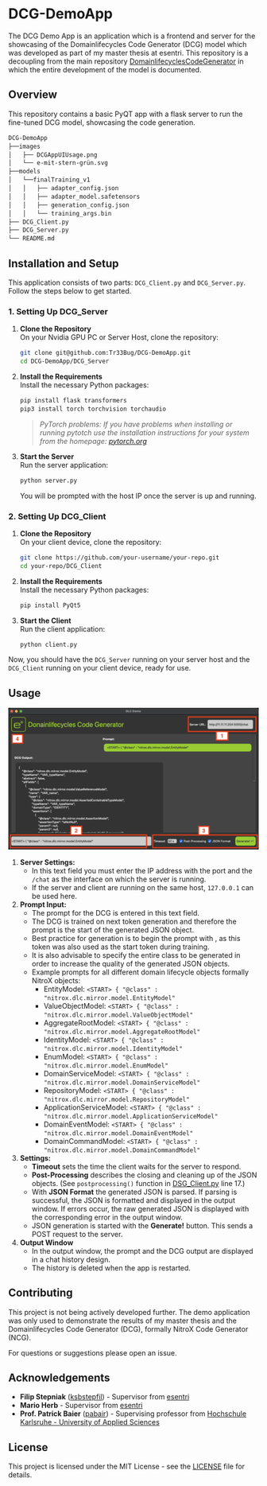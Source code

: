 # DCG-DemoApp
The DCG Demo App is an application which is a frontend and server for the showcasing of the Domainlifecycles Code Generator (DCG) model which was developed as part of my master thesis at esentri. 
This repository is a decoupling from the main repository [DomainlifecyclesCodeGenerator](https://github.com/Tr33Bug/DomainlifecyclesCodeGenerator) in which the entire development of the model is documented. 

## Overview
This repository contains a basic PyQT app with a flask server to run the fine-tuned DCG model, showcasing the code generation.

```bash
DCG-DemoApp
├──images
│   ├── DCGAppUIUsage.png
│   └── e-mit-stern-grün.svg
├──models
│   └──finalTraining_v1
│   │   ├── adapter_config.json
│   │   ├── adapter_model.safetensors
│   │   ├── generation_config.json
│   │   └── training_args.bin
├── DCG_Client.py
├── DCG_Server.py
└── README.md
```

## Installation and Setup

This application consists of two parts: `DCG_Client.py` and `DCG_Server.py`. Follow the steps below to get started.

### 1. Setting Up DCG_Server

1. **Clone the Repository**  
   On your Nvidia GPU PC or Server Host, clone the repository:
   ```bash
   git clone git@github.com:Tr33Bug/DCG-DemoApp.git
   cd DCG-DemoApp/DCG_Server
   ```

2. **Install the Requirements**  
   Install the necessary Python packages:
   ```bash
   pip install flask transformers
   pip3 install torch torchvision torchaudio

   ```
   >*PyTorch problems: If you have problems when installing or running pytotch use the installation instructions for your system from the homepage: [pytorch.org](https://pytorch.org/)*

3. **Start the Server**  
   Run the server application:
   ```bash
   python server.py
   ```
   You will be prompted with the host IP once the server is up and running.

### 2. Setting Up DCG_Client

1. **Clone the Repository**  
   On your client device, clone the repository:
   ```bash
   git clone https://github.com/your-username/your-repo.git
   cd your-repo/DCG_Client
   ```

2. **Install the Requirements**  
   Install the necessary Python packages:
   ```bash
   pip install PyQt5
   ```

3. **Start the Client**  
   Run the client application:
   ```bash
   python client.py
   ```

Now, you should have the `DCG_Server` running on your server host and the `DCG_Client` running on your client device, ready for use.


## Usage
![UI-WithAnnotations](images/DCGAppUIUsage.png)

1. **Server Settings:**
    - In this text field you must enter the IP address with the port and the `/chat` as the interface on which the server is running. 
    - If the server and client are running on the same host, `127.0.0.1` can be used here. 
2. **Prompt Input:**
    - The prompt for the DCG is entered in this text field. 
    - The DCG is trained on next token generation and therefore the prompt is the start of the generated JSON object. 
    - Best practice for generation is to begin the prompt with <START>, as this token was also used as the start token during training. 
    - It is also advisable to specify the entire class to be generated in order to increase the quality of the generated JSON objects. 
    - Example prompts for all different domain lifecycle objects formally NitroX objects:
        - EntityModel: `<START> { "@class" : "nitrox.dlc.mirror.model.EntityModel"`
        - ValueObjectModel: `<START> { "@class" : "nitrox.dlc.mirror.model.ValueObjectModel"`
        - AggregateRootModel: `<START> { "@class" : "nitrox.dlc.mirror.model.AggregateRootModel"`
        - IdentityModel: `<START> { "@class" : "nitrox.dlc.mirror.model.IdentityModel"`
        - EnumModel: `<START> { "@class" : "nitrox.dlc.mirror.model.EnumModel"`
        - DomainServiceModel: `<START> { "@class" : "nitrox.dlc.mirror.model.DomainServiceModel"`
        - RepositoryModel: `<START> { "@class" : "nitrox.dlc.mirror.model.RepositoryModel"`
        - ApplicationServiceModel: `<START> { "@class" : "nitrox.dlc.mirror.model.ApplicationServiceModel"`
        - DomainEventModel: `<START> { "@class" : "nitrox.dlc.mirror.model.DomainEventModel"`
        - DomainCommandModel: `<START> { "@class" : "nitrox.dlc.mirror.model.DomainCommandModel"`
3. **Settings:**
    - **Timeout** sets the time the client waits for the server to respond. 
    - **Post-Processing** describes the closing and cleaning up of the JSON objects. (See `postprocessing()` function in [DSG_Client.py](DSG_Client.py) line 17.)
    - With **JSON Format** the generated JSON is parsed. If parsing is successful, the JSON is formatted and displayed in the output window. If errors occur, the raw generated JSON is displayed with the corresponding error in the output window. 
    - JSON generation is started with the **Generate!** button. This sends a POST request to the server. 
4. **Output Window**
    - In the output window, the prompt and the DCG output are displayed in a chat history design. 
    - The history is deleted when the app is restarted. 

## Contributing
This project is not being actively developed further. The demo application was only used to demonstrate the results of my master thesis and the Domainlifecycles Code Generator (DCG), formally NitroX Code Generator (NCG).

For questions or suggestions please open an issue.

## Acknowledgements
- **Filip Stepniak** ([ksbstepfil](https://github.com/ksbstepfil)) - Supervisor from [esentri](https://esentri.com/)
- **Mario Herb** - Supervisor from [esentri](https://esentri.com/)
- **Prof. Patrick Baier** ([pabair](https://github.com/pabair)) - Supervising professor from [Hochschule Karlsruhe - University of Applied Sciences](https://www.h-ka.de/)

## License
This project is licensed under the MIT License - see the [LICENSE](LICENSE) file for details.